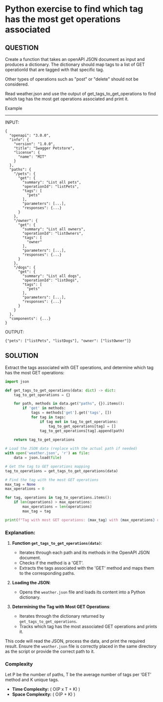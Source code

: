 # Python exercise to find which tag has the most get operations associated
## QUESTION
Create a function that takes an openAPI JSON document as input and produces a dictionary. The dictionary should map tags to a list of GET operationId that are tagged with that specific tag.

Other types of operations such as "post" or "delete" should not be considered. 

Read weather.json and use the output of get_tags_to_get_operations to find which tag has the most get operations associated and print it. 



Example

---

INPUT:
```
{
  "openapi": "3.0.0",
  "info": {
    "version": "1.0.0",
    "title": "Swagger Petstore",
    "license": {
      "name": "MIT"
    }
  },
  "paths": {
    "/pets": {
      "get": {
        "summary": "List all pets",
        "operationId": "listPets",
        "tags": [
          "pets"
        ],
        "parameters": [...],
        "responses": {...}
      }
    },
    "/owner": {
      "get": {
        "summary": "List all owners",
        "operationId": "listOwners",
        "tags": [
          "owner"
        ],
        "parameters": [...],
        "responses": {...}
      }
    },
    "/dogs": {
      "get": {
        "summary": "List all dogs",
        "operationId": "listDogs",
        "tags": [
          "pets"
        ],
        "parameters": [...],
        "responses": {...}
      }
    }
  },
  "components": {...}
}
```

OUTPUT:
```
{"pets": ["listPets", "listDogs"], "owner": ["listOwner"]}
```

## SOLUTION
Extract the tags associated with GET operations, and determine which tag has the most GET operations:

```python
import json

def get_tags_to_get_operations(data: dict) -> dict:
    tag_to_get_operations = {}

    for path, methods in data.get("paths", {}).items():
        if 'get' in methods:
            tags = methods['get'].get('tags', [])
            for tag in tags:
                if tag not in tag_to_get_operations:
                    tag_to_get_operations[tag] = []
                tag_to_get_operations[tag].append(path)
    
    return tag_to_get_operations

# Load the JSON data (replace with the actual path if needed)
with open('weather.json', 'r') as file:
    data = json.load(file)

# Get the tag to GET operations mapping
tag_to_operations = get_tags_to_get_operations(data)

# Find the tag with the most GET operations
max_tag = None
max_operations = 0

for tag, operations in tag_to_operations.items():
    if len(operations) > max_operations:
        max_operations = len(operations)
        max_tag = tag

print(f"Tag with most GET operations: {max_tag} with {max_operations} operations")
```

### Explanation:
1. **Function `get_tags_to_get_operations(data)`**:
   - Iterates through each path and its methods in the OpenAPI JSON document.
   - Checks if the method is a 'GET'.
   - Extracts the tags associated with the 'GET' method and maps them to the corresponding paths.

2. **Loading the JSON**:
   - Opens the `weather.json` file and loads its content into a Python dictionary.

3. **Determining the Tag with Most GET Operations**:
   - Iterates through the dictionary returned by `get_tags_to_get_operations`.
   - Tracks which tag has the most associated GET operations and prints it.

This code will read the JSON, process the data, and print the required result. Ensure the `weather.json` file is correctly placed in the same directory as the script or provide the correct path to it.

### Complexity
Let  P  be the number of paths,  T  be the average number of tags per ‘GET’ method and  K  unique tags.
- **Time Complexity:** \( O(P x T + K) \)
- **Space Complexity:** \( O(P + K) \)
